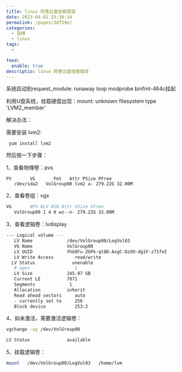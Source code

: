 ```yaml
---
title: linux 阿里云盘挂载错误
date: 2023-04-01 15:38:14
permalink: /pages/3df59e/
categories:
  - 运维
  - linux
tags:
  - 

feed:
  enable: true
descriptio: linux 阿里云盘挂载错误
---
```


系统启动到request_module: runaway loop modprobe binfmt-464c挂起

利用U盘系统，挂载硬盘出现：mount: unknown filesystem type 'LVM2_member'

解决办法：

需要安装 lvm2:

```shell
 yum install lvm2
```

然后按一下步骤：

1、查看物理卷：pvs

```shell
PV       VG       Fmt   Attr PSize PFree 
   /dev/sda2   VolGroup00 lvm2 a- 279.22G 32.00M
```

2、查看卷组：vgs

```bash
VG       #PV #LV #SN Attr VSize VFree 
   VolGroup00 1 4 0 wz--n- 279.22G 32.00M
```

3、查看逻辑卷：lvdisplay

```bash
--- Logical volume ---
   LV Name             /dev/VolGroup00/LogVol03
   VG Name             VolGroup00
   LV UUID             YhG8Fu-ZGPk-qt8D-AxgC-DzOU-dg1F-z71feI
   LV Write Access        read/write
  LV Status              unenable
   # open                 1
   LV Size             245.97 GB
   Current LE          7871
   Segments             1
   Allocation          inherit
   Read ahead sectors     auto
   - currently set to     256
   Block device           253:2
```

4、如未激活，需要激活逻辑卷：

```bash
vgchange -ay /dev/VolGroup00

LV Status              available
```

5、挂载逻辑卷：

```bash
mount   /dev/VolGroup00/LogVol03   /home/lvm
```
